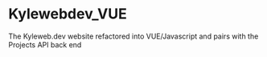 # Kylewebdev_VUE
The Kyleweb.dev website refactored into VUE/Javascript and pairs with the Projects API back end
